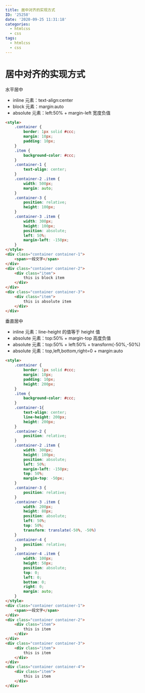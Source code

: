 ```yaml
---
title: 居中对齐的实现方式
ID: '25258'
date: '2020-09-25 11:31:18'
categories:
  - htmlcss
  - css
tags:
  - htmlcss
  - css
---
```


# 居中对齐的实现方式

水平居中

- inline 元素：text-align:center
- block 元素：margin:auto
- absolute 元素：left:50% + margin-left 宽度负值

<html-demo>

``` html
<style>
    .container {
        border: 1px solid #ccc;
        margin: 10px;
        padding: 10px;
    }
    .item {
        background-color: #ccc;
    }
    .container-1 {
        text-align: center;
    }
    .container-2 .item {
        width: 500px;
        margin: auto;
    }
    .container-3 {
        position: relative;
        height: 100px;
    }
    .container-3 .item {
        width: 300px;
        height: 100px;
        position: absolute;
        left: 50%;
        margin-left: -150px;
    }
</style>
<div class="container container-1">
    <span>一段文字</span>
</div>
<div class="container container-2">
    <div class="item">
        this is block item
    </div>
</div>
<div class="container container-3">
    <div class="item">
        this is absolute item
    </div>
</div>
```

</html-demo>

垂直居中

- inline 元素：line-height 的值等于 height 值
- absolute 元素：top:50% + margin-top 高度负值
- absolute 元素：top:50% + left:50% + transform(-50%,-50%)
- absolute 元素：top,left,bottom,right=0 + margin:auto

<html-demo>

``` html 
<style>
    .container {
        border: 1px solid #ccc;
        margin: 10px;
        padding: 10px;
        height: 200px;
    }
    .item {
        background-color: #ccc;
    }
    .container-1{
        text-align: center;
        line-height: 200px;
        height: 200px;
    }
    .container-2 {
        position: relative;
    }
    .container-2 .item {
        width: 300px;
        height: 100px;
        position: absolute;
        left: 50%;
        margin-left: -150px;
        top: 50%;
        margin-top: -50px;
    }
    .container-3 {
        position: relative;
    }
    .container-3 .item {
        width: 200px;
        height: 80px;
        position: absolute;
        left: 50%;
        top: 50%;
        transform: translate(-50%, -50%)
    }
    .container-4 {
        position: relative;
    }
    .container-4 .item {
        width: 100px;
        height: 50px;
        position: absolute;
        top: 0;
        left: 0;
        bottom: 0;
        right: 0;
        margin: auto;
    }
</style>
<div class="container container-1">
    <span>一段文字</span>
</div>
<div class="container container-2">
    <div class="item">
        this is item
    </div>
</div>
<div class="container container-3">
    <div class="item">
        this is item
    </div>
</div>
<div class="container container-4">
    <div class="item">
        this is item
    </div>
</div>
```

</html-demo>
 
 
 
 
 
 
 
 
 
 
 
 
 
 
 
 
 
 
 
 
 
 
